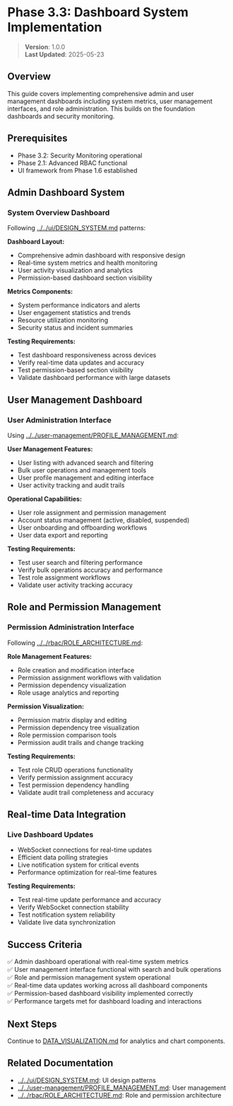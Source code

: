 
# Phase 3.3: Dashboard System Implementation

> **Version**: 1.0.0  
> **Last Updated**: 2025-05-23

## Overview

This guide covers implementing comprehensive admin and user management dashboards including system metrics, user management interfaces, and role administration. This builds on the foundation dashboards and security monitoring.

## Prerequisites

- Phase 3.2: Security Monitoring operational
- Phase 2.1: Advanced RBAC functional
- UI framework from Phase 1.6 established

## Admin Dashboard System

### System Overview Dashboard
Following [../../ui/DESIGN_SYSTEM.md](../../ui/DESIGN_SYSTEM.md) patterns:

**Dashboard Layout:**
- Comprehensive admin dashboard with responsive design
- Real-time system metrics and health monitoring
- User activity visualization and analytics
- Permission-based dashboard section visibility

**Metrics Components:**
- System performance indicators and alerts
- User engagement statistics and trends
- Resource utilization monitoring
- Security status and incident summaries

**Testing Requirements:**
- Test dashboard responsiveness across devices
- Verify real-time data updates and accuracy
- Test permission-based section visibility
- Validate dashboard performance with large datasets

## User Management Dashboard

### User Administration Interface
Using [../../user-management/PROFILE_MANAGEMENT.md](../../user-management/PROFILE_MANAGEMENT.md):

**User Management Features:**
- User listing with advanced search and filtering
- Bulk user operations and management tools
- User profile management and editing interface
- User activity tracking and audit trails

**Operational Capabilities:**
- User role assignment and permission management
- Account status management (active, disabled, suspended)
- User onboarding and offboarding workflows
- User data export and reporting

**Testing Requirements:**
- Test user search and filtering performance
- Verify bulk operations accuracy and performance
- Test role assignment workflows
- Validate user activity tracking accuracy

## Role and Permission Management

### Permission Administration Interface
Following [../../rbac/ROLE_ARCHITECTURE.md](../../rbac/ROLE_ARCHITECTURE.md):

**Role Management Features:**
- Role creation and modification interface
- Permission assignment workflows with validation
- Permission dependency visualization
- Role usage analytics and reporting

**Permission Visualization:**
- Permission matrix display and editing
- Permission dependency tree visualization
- Role permission comparison tools
- Permission audit trails and change tracking

**Testing Requirements:**
- Test role CRUD operations functionality
- Verify permission assignment accuracy
- Test permission dependency handling
- Validate audit trail completeness and accuracy

## Real-time Data Integration

### Live Dashboard Updates
- WebSocket connections for real-time updates
- Efficient data polling strategies
- Live notification system for critical events
- Performance optimization for real-time features

**Testing Requirements:**
- Test real-time update performance and accuracy
- Verify WebSocket connection stability
- Test notification system reliability
- Validate live data synchronization

## Success Criteria

✅ Admin dashboard operational with real-time system metrics  
✅ User management interface functional with search and bulk operations  
✅ Role and permission management system operational  
✅ Real-time data updates working across all dashboard components  
✅ Permission-based dashboard visibility implemented correctly  
✅ Performance targets met for dashboard loading and interactions  

## Next Steps

Continue to [DATA_VISUALIZATION.md](DATA_VISUALIZATION.md) for analytics and chart components.

## Related Documentation

- [../../ui/DESIGN_SYSTEM.md](../../ui/DESIGN_SYSTEM.md): UI design patterns
- [../../user-management/PROFILE_MANAGEMENT.md](../../user-management/PROFILE_MANAGEMENT.md): User management
- [../../rbac/ROLE_ARCHITECTURE.md](../../rbac/ROLE_ARCHITECTURE.md): Role and permission architecture
